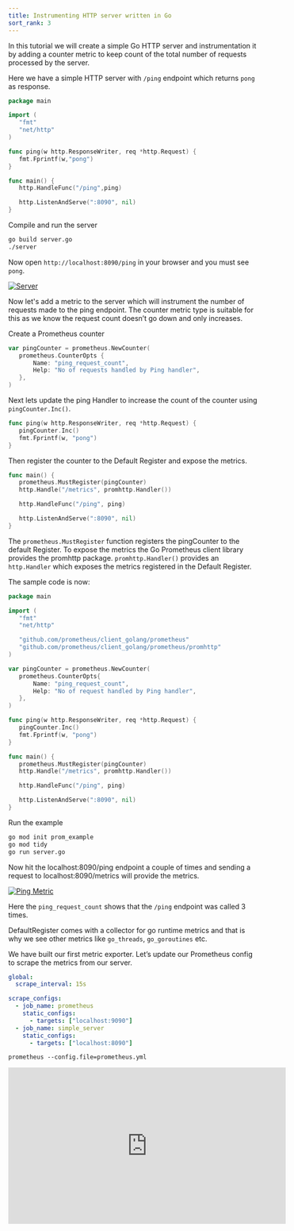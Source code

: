 ```yaml
---
title: Instrumenting HTTP server written in Go  
sort_rank: 3
---
```


In this tutorial we will create a simple Go HTTP server and instrumentation it by adding a counter
metric to keep count of the total number of requests processed by the server.

Here we have a simple HTTP server with `/ping` endpoint which returns `pong` as response.

```go
package main

import (
   "fmt"
   "net/http"
)

func ping(w http.ResponseWriter, req *http.Request) {
   fmt.Fprintf(w,"pong")
}

func main() {
   http.HandleFunc("/ping",ping)

   http.ListenAndServe(":8090", nil)
}
```

Compile and run the server

```bash
go build server.go
./server
```

Now open `http://localhost:8090/ping` in your browser and you must see `pong`.

[![Server](/assets/tutorial/server.png)](/assets/tutorial/server.png)


Now let's add a metric to the server which will instrument the number of requests made to the ping endpoint. The counter metric type is suitable for this as we know the request count doesn’t go down and only increases.

Create a Prometheus counter

```go
var pingCounter = prometheus.NewCounter(
   prometheus.CounterOpts {
       Name: "ping_request_count",
       Help: "No of requests handled by Ping handler",
   },
)
```

Next lets update the ping Handler to increase the count of the counter using `pingCounter.Inc()`.

```go
func ping(w http.ResponseWriter, req *http.Request) {
   pingCounter.Inc()
   fmt.Fprintf(w, "pong")
}
```

Then register the counter to the Default Register and expose the metrics.

```go
func main() {
   prometheus.MustRegister(pingCounter)
   http.Handle("/metrics", promhttp.Handler())

   http.HandleFunc("/ping", ping)

   http.ListenAndServe(":8090", nil)
}
```

The `prometheus.MustRegister` function registers the pingCounter to the default Register.
To expose the metrics the Go Prometheus client library provides the promhttp package.
`promhttp.Handler()` provides an `http.Handler` which exposes the metrics registered in the Default Register.

The sample code is now:

```go
package main

import (
   "fmt"
   "net/http"

   "github.com/prometheus/client_golang/prometheus"
   "github.com/prometheus/client_golang/prometheus/promhttp"
)

var pingCounter = prometheus.NewCounter(
   prometheus.CounterOpts{
       Name: "ping_request_count",
       Help: "No of request handled by Ping handler",
   },
)

func ping(w http.ResponseWriter, req *http.Request) {
   pingCounter.Inc()
   fmt.Fprintf(w, "pong")
}

func main() {
   prometheus.MustRegister(pingCounter)
   http.Handle("/metrics", promhttp.Handler())

   http.HandleFunc("/ping", ping)

   http.ListenAndServe(":8090", nil)
}
```

Run the example

```sh
go mod init prom_example
go mod tidy
go run server.go
```

Now hit the localhost:8090/ping endpoint a couple of times and sending a request to localhost:8090/metrics will provide the metrics.

[![Ping Metric](/assets/tutorial/ping_metric.png)](/assets/tutorial/ping_metric.png)

Here the `ping_request_count` shows that the `/ping` endpoint was called 3 times.

DefaultRegister comes with a collector for go runtime metrics and that is why we see other metrics like `go_threads`, `go_goroutines` etc.

We have built our first metric exporter. Let’s update our Prometheus config to scrape the metrics from our server.

```yaml
global:
  scrape_interval: 15s

scrape_configs:
  - job_name: prometheus
    static_configs:
      - targets: ["localhost:9090"]
  - job_name: simple_server
    static_configs:
      - targets: ["localhost:8090"]
```

<code>prometheus --config.file=prometheus.yml</code>

<iframe width="560" height="315" src="https://www.youtube.com/embed/yQIWgZoiW0o" frameborder="0" allowfullscreen></iframe>
